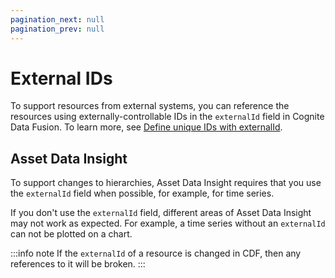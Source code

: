```yaml
---
pagination_next: null
pagination_prev: null
---
```


# External IDs

To support resources from external systems, you can reference the resources using externally-controllable IDs in the `externalId` field in Cognite Data Fusion.
To learn more, see [Define unique IDs with externalId](../../dev/concepts/external_id.md).

## Asset Data Insight

To support changes to hierarchies, Asset Data Insight requires that you use the `externalId` field when possible, for example, for time series.

If you don't use the `externalId` field, different areas of Asset Data Insight may not work as expected.
For example, a time series without an `externalId` can not be plotted on a chart.

:::info note
If the `externalId` of a resource is changed in CDF, then any references to it will be broken.
:::
